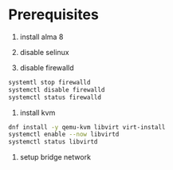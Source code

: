# Prerequisites

1. install alma 8
1. disable selinux

1. disable firewalld

```sh
systemtl stop firewalld
systemctl disable firewalld
systemctl status firewalld
```

1. install kvm

```sh
dnf install -y qemu-kvm libvirt virt-install
systemctl enable --now libvirtd
systemctl status libvirtd
```

1. setup bridge network

```sh

```
